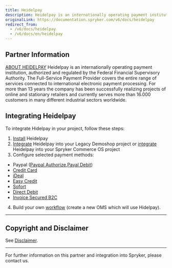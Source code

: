 ```yaml
---
title: Heidelpay
description: Heidelpay is an internationally operating payment institution, authorized and regulated by the Federal Financial Supervisory Authority.
originalLink: https://documentation.spryker.com/v6/docs/heidelpay
redirect_from:
  - /v6/docs/heidelpay
  - /v6/docs/en/heidelpay
---
```


## Partner Information

[ABOUT HEIDELPAY](https://www.heidelpay.de/) 
Heidelpay is an internationally operating payment institution, authorized and regulated by the Federal Financial Supervisory Authority. The Full-Service Payment Provider covers the entire range of services connected to international electronic payment processing. For more than 13 years the company has been successfully realizing projects of online and stationary retailers and currently serves more than 16.000 customers in many different industrial sectors worldwide. 

## Integrating Heidelpay

To integrate Hidelpay in your project, follow these steps:

1. [Install](https://documentation.spryker.com/docs/heidelpay-installation) Heidelpay
2. [Integrate](https://documentation.spryker.com/docs/heidelpay-integration) Heidelpay into your Legacy Demoshop project or [integrate](https://documentation.spryker.com/docs/heidelpay-integration-scos)  Heidelpay into your Spryker Commerce OS project
3. Configure selected payment methods:

  - Paypal ([Paypal Authorize](https://documentation.spryker.com/docs/heidelpay-authorize),[Payal Debit](https://documentation.spryker.com/docs/heidelpay-paypal-debit))
  - [Credit Card](https://documentation.spryker.com/docs/heidelpay-credit-card)
  - [iDeal](https://documentation.spryker.com/docs/heidelpay-ideal)
  - [Easy Credit](https://documentation.spryker.com/docs/heidelpay-easy-credit)
  - [Sofort](https://documentation.spryker.com/docs/heidelpay-sofort)
  - [Direct Debit](https://documentation.spryker.com/docs/heidelpay-direct-debit)
  - [Invoice Secured B2C](https://documentation.spryker.com/docs/heidelpay-invoice-secured-b2c)

4. Build your own [workflow](https://documentation.spryker.com/docs/heidelpay-workflow) (create a new OMS which will use Hidelpay). 
---

## Copyright and Disclaimer

See [Disclaimer](https://github.com/spryker/spryker-documentation).

---
For further information on this partner and integration into Spryker, please contact us.

<div class="hubspot-form js-hubspot-form" data-portal-id="2770802" data-form-id="163e11fb-e833-4638-86ae-a2ca4b929a41" id="hubspot-1"></div>
